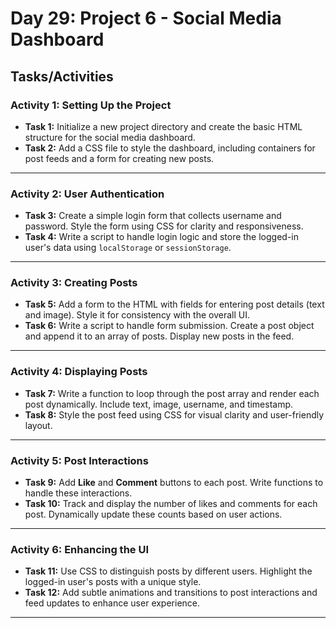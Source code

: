 # Day 29: Project 6 - Social Media Dashboard
## Tasks/Activities

### Activity 1: Setting Up the Project

- **Task 1:** Initialize a new project directory and create the basic HTML structure for the social media dashboard.  
- **Task 2:** Add a CSS file to style the dashboard, including containers for post feeds and a form for creating new posts.

---

### Activity 2: User Authentication

- **Task 3:** Create a simple login form that collects username and password. Style the form using CSS for clarity and responsiveness.  
- **Task 4:** Write a script to handle login logic and store the logged-in user's data using `localStorage` or `sessionStorage`.

---

### Activity 3: Creating Posts

- **Task 5:** Add a form to the HTML with fields for entering post details (text and image). Style it for consistency with the overall UI.  
- **Task 6:** Write a script to handle form submission. Create a post object and append it to an array of posts. Display new posts in the feed.

---

### Activity 4: Displaying Posts

- **Task 7:** Write a function to loop through the post array and render each post dynamically. Include text, image, username, and timestamp.  
- **Task 8:** Style the post feed using CSS for visual clarity and user-friendly layout.

---

### Activity 5: Post Interactions

- **Task 9:** Add **Like** and **Comment** buttons to each post. Write functions to handle these interactions.  
- **Task 10:** Track and display the number of likes and comments for each post. Dynamically update these counts based on user actions.

---

### Activity 6: Enhancing the UI

- **Task 11:** Use CSS to distinguish posts by different users. Highlight the logged-in user's posts with a unique style.  
- **Task 12:** Add subtle animations and transitions to post interactions and feed updates to enhance user experience.
---